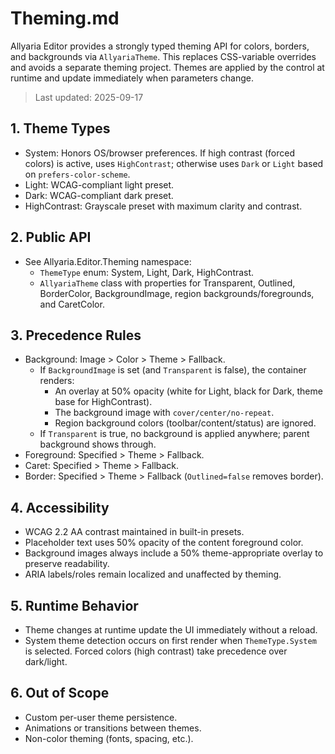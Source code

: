 ﻿# Theming.md

Allyaria Editor provides a strongly typed theming API for colors, borders, and backgrounds via `AllyariaTheme`. This
replaces CSS-variable overrides and avoids a separate theming project. Themes are applied by the control at runtime and
update immediately when parameters change.

> Last updated: 2025-09-17

## 1. Theme Types

- System: Honors OS/browser preferences. If high contrast (forced colors) is active, uses `HighContrast`; otherwise uses
  `Dark` or `Light` based on `prefers-color-scheme`.
- Light: WCAG-compliant light preset.
- Dark: WCAG-compliant dark preset.
- HighContrast: Grayscale preset with maximum clarity and contrast.

## 2. Public API

- See Allyaria.Editor.Theming namespace:
    - `ThemeType` enum: System, Light, Dark, HighContrast.
    - `AllyariaTheme` class with properties for Transparent, Outlined, BorderColor, BackgroundImage, region
      backgrounds/foregrounds, and CaretColor.

## 3. Precedence Rules

- Background: Image > Color > Theme > Fallback.
    - If `BackgroundImage` is set (and `Transparent` is false), the container renders:
        - An overlay at 50% opacity (white for Light, black for Dark, theme base for HighContrast).
        - The background image with `cover/center/no-repeat`.
        - Region background colors (toolbar/content/status) are ignored.
    - If `Transparent` is true, no background is applied anywhere; parent background shows through.
- Foreground: Specified > Theme > Fallback.
- Caret: Specified > Theme > Fallback.
- Border: Specified > Theme > Fallback (`Outlined=false` removes border).

## 4. Accessibility

- WCAG 2.2 AA contrast maintained in built-in presets.
- Placeholder text uses 50% opacity of the content foreground color.
- Background images always include a 50% theme-appropriate overlay to preserve readability.
- ARIA labels/roles remain localized and unaffected by theming.

## 5. Runtime Behavior

- Theme changes at runtime update the UI immediately without a reload.
- System theme detection occurs on first render when `ThemeType.System` is selected. Forced colors (high contrast) take
  precedence over dark/light.

## 6. Out of Scope

- Custom per-user theme persistence.
- Animations or transitions between themes.
- Non-color theming (fonts, spacing, etc.).
